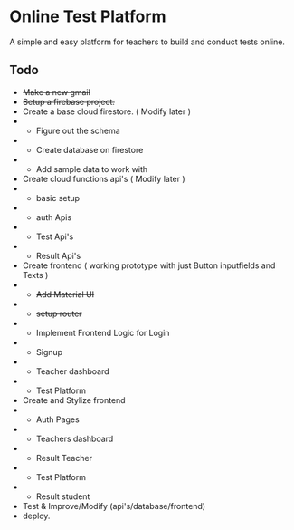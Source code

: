 # Online Test Platform

A simple and easy platform for teachers to build and conduct tests online.


## Todo
* ~~Make a new gmail~~
* ~~Setup a firebase project.~~
* Create a base cloud firestore. ( Modify later )
* * Figure out the schema
* * Create database on firestore
* * Add sample data to work with
* Create cloud functions api's ( Modify later )
* * basic setup
* * auth Apis
* * Test Api's
* * Result Api's
* Create frontend ( working prototype with just Button inputfields and Texts )
* * ~~Add Material UI~~
* * ~~setup router~~
* * Implement Frontend Logic for Login
* * Signup
* * Teacher dashboard
* * Test Platform
* Create and Stylize frontend
* * Auth Pages
* * Teachers dashboard
* * Result Teacher
* * Test Platform
* * Result student
* Test & Improve/Modify (api's/database/frontend)
* deploy.